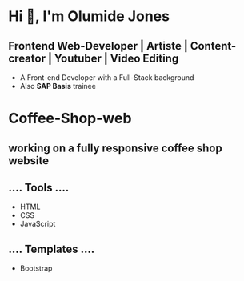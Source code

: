 # Hi 👋, I'm Olumide Jones
## Frontend Web-Developer | Artiste | Content-creator | Youtuber | Video Editing
-    A Front-end Developer with a Full-Stack background
-    Also **SAP Basis** trainee

# Coffee-Shop-web
## working on a fully responsive coffee shop website
## .... Tools ....
- HTML
- CSS
- JavaScript
## .... Templates ....
- Bootstrap
